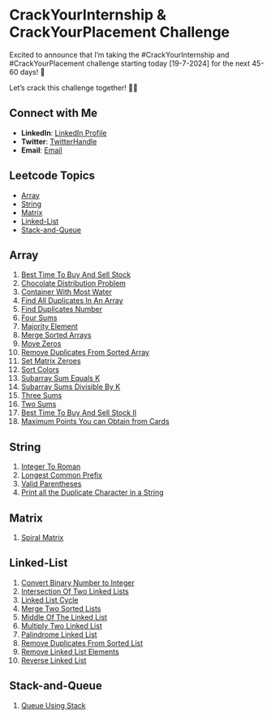 # CrackYourInternship & CrackYourPlacement Challenge

Excited to announce that I’m taking the #CrackYourInternship and #CrackYourPlacement challenge starting today [19-7-2024] for the next 45-60 days! 💪

Let’s crack this challenge together! 💪🔥

## Connect with Me

- **LinkedIn**: [LinkedIn Profile](https://www.linkedin.com/in/abhishek-paturkar-810359245/)
- **Twitter**: [TwitterHandle](https://x.com/abhi_paturkar)
- **Email**: [Email](mailto:paturkarabhishek03@gmail.com)

## Leetcode Topics

- [Array](#array)
- [String](#string)
- [Matrix](#matrix)
- [Linked-List](#linked-list)
- [Stack-and-Queue](#stack-and-queue)

## Array

1. [Best Time To Buy And Sell Stock](https://github.com/abhishekpaturkar/CrackYourInternship/blob/master/Array/BeseTimeToBuyAndSellStock.cpp)
2. [Chocolate Distribution Problem](https://github.com/abhishekpaturkar/CrackYourInternship/blob/master/Array/ChocolateDistributionProblem.cpp)
3. [Container With Most Water](https://github.com/abhishekpaturkar/CrackYourInternship/blob/master/Array/ContainerWithMostWater.cpp)
4. [Find All Duplicates In An Array](https://github.com/abhishekpaturkar/CrackYourInternship/blob/master/Array/FindAllDuplicatesInAnArray.cpp)
5. [Find Duplicates Number](https://github.com/abhishekpaturkar/CrackYourInternship/blob/master/Array/FindDuplicatesNumber.cpp)
6. [Four Sums](https://github.com/abhishekpaturkar/CrackYourInternship/blob/master/Array/FourSums.cpp)
7. [Majority Element](https://github.com/abhishekpaturkar/CrackYourInternship/blob/master/Array/MajorityElement.cpp)
8. [Merge Sorted Arrays](https://github.com/abhishekpaturkar/CrackYourInternship/blob/master/Array/MergeSortedArrays.cpp)
9. [Move Zeros](https://github.com/abhishekpaturkar/CrackYourInternship/blob/master/Array/MovesZeros.cpp)
10. [Remove Duplicates From Sorted Array](https://github.com/abhishekpaturkar/CrackYourInternship/blob/master/Array/RemoveDuplicatesFromSortedArray.cpp)
11. [Set Matrix Zeroes](https://github.com/abhishekpaturkar/CrackYourInternship/blob/master/Array/SetMatrixZeroes.cpp)
12. [Sort Colors](https://github.com/abhishekpaturkar/CrackYourInternship/blob/master/Array/SortColors.cpp)
13. [Subarray Sum Equals K](https://github.com/abhishekpaturkar/CrackYourInternship/blob/master/Array/SubarraySumEqualsK.cpp)
14. [Subarray Sums Divisible By K](https://github.com/abhishekpaturkar/CrackYourInternship/blob/master/Array/SubarraySumsDivisibleByK.cpp)
15. [Three Sums](https://github.com/abhishekpaturkar/CrackYourInternship/blob/master/Array/ThreeSums.cpp)
16. [Two Sums](https://github.com/abhishekpaturkar/CrackYourInternship/blob/master/Array/TwoSums.cpp)
17. [Best Time To Buy And Sell Stock II](https://github.com/abhishekpaturkar/CrackYourInternship/blob/master/Array/BestTimeToBuyAndSellStockII.cpp)
18. [Maximum Points You can Obtain from Cards](https://github.com/abhishekpaturkar/CrackYourInternship/blob/master/Array/MaximumPointsYouCanObtainFromCards.cpp)

## String

1. [Integer To Roman](https://github.com/abhishekpaturkar/CrackYourInternship/blob/master/String/IntegerToRoman.cpp)
2. [Longest Common Prefix](https://github.com/abhishekpaturkar/CrackYourInternship/blob/master/String/LongestCommonPrefix.cpp)
3. [Valid Parentheses](https://github.com/abhishekpaturkar/CrackYourInternship/blob/master/String/ValidParenthese.cpp)
4. [Print all the Duplicate Character in a String](https://github.com/abhishekpaturkar/CrackYourInternship/blob/master/String/PrintAllTheDuplicateCharactersInAString.cpp)

## Matrix

1. [Spiral Matrix](https://github.com/abhishekpaturkar/CrackYourInternship/blob/master/Matrix/SpiralMatrix.cpp)

## Linked-List

1. [Convert Binary Number to Integer](https://github.com/abhishekpaturkar/CrackYourInternship/blob/master/Linked-List/ConvertBinaryNumbertoInterger.cpp)
2. [Intersection Of Two Linked Lists](https://github.com/abhishekpaturkar/CrackYourInternship/blob/master/Linked-List/IntersectionOfTwoLinkedLists.cpp)
3. [Linked List Cycle](https://github.com/abhishekpaturkar/CrackYourInternship/blob/master/Linked-List/LinkedListCycle.cpp)
4. [Merge Two Sorted Lists](https://github.com/abhishekpaturkar/CrackYourInternship/blob/master/Linked-List/MergeTwoSortedLists.cpp)
5. [Middle Of The Linked List](https://github.com/abhishekpaturkar/CrackYourInternship/blob/master/Linked-List/MiddleOfTheLinkedList.cpp)
6. [Multiply Two Linked List](https://github.com/abhishekpaturkar/CrackYourInternship/blob/master/Linked-List/MultipyTwoLinkedList.cpp)
7. [Palindrome Linked List](https://github.com/abhishekpaturkar/CrackYourInternship/blob/master/Linked-List/PalindromeLinkedList.cpp)
8. [Remove Duplicates From Sorted List](https://github.com/abhishekpaturkar/CrackYourInternship/blob/master/Linked-List/RemoveDuplicatesFromSortedList.cpp)
9. [Remove Linked List Elements](https://github.com/abhishekpaturkar/CrackYourInternship/blob/master/Linked-List/RemoveLinkedListElements.cpp)
10. [Reverse Linked List](https://github.com/abhishekpaturkar/CrackYourInternship/blob/master/Linked-List/ReverseLinkedList.cpp)

## Stack-and-Queue

1. [Queue Using Stack](https://github.com/abhishekpaturkar/CrackYourInternship/blob/master/Stack-and-Queue/QueueUsingStack.cpp)
